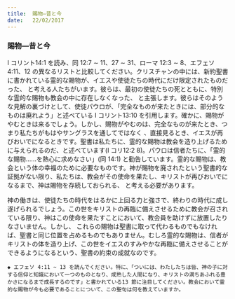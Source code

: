 ```yaml
---
title:  賜物―昔と今
date:   22/02/2017
---
```


### 賜物―昔と今

 I コリント14:1 を読み、同 12:7 ∼ 11、27 ∼ 31、ローマ 12:3 ∼ 8、エフェソ 4:11、12 の異なるリストと比較してください。クリスチャンの中には、新約聖書に書かれている霊的な賜物が、イエスや使徒たちの時代にだけ限定されたものだった、 と考える人たちがいます。彼らは、最初の使徒たちの死とともに、特別な霊的な賜物も教会の中に存在しなくなった、 と主張します。彼らはそのような見解の裏づけとして、使徒パウロが、「完全なものが来たときには、部分的なものは廃れよう」と述べている I コリント13:10 を引用します。確かに、賜物がやむときは来るでしょう。しかし、賜物がやむのは、完全なものが来たとき、つまり私たちがもはやサングラスを通してではなく 、直接見るとき、イエスが再びおいでになるときです。聖書は私たちに、霊的な賜物は教会を造り上げるために与えられるのだ、と述べています(I コリ12:2 8)。パウロは信者たちに、「霊的な賜物......を熱心に求めなさい」(同 14:1) と勧告しています。霊的な賜物は、教会という体の幸福のために必要なものです。神が賜物を廃されたという聖書的な証拠がない限り、私たちは、教会がその使命を果たし、キリストが再びおいでになるまで、神は賜物を存続しておられる、 と考える必要があります。

 神の働きは、使徒たちの時代をはるかに上回る力と強さで、終わりの時代に成し遂げられるでしょう。この世をキリストの再臨に備えさせるために教会が召されている限り、神はこの使命を果たすことにおいて、教会員を助けずに放置したりなさいません。しかし、 これらの賜物は聖書に取って代わるものでもなければ、聖書と同じ位置を占めるものでもありません。むしろ霊的な賜物は、信者がキリストの体を造り上げ、この世をイエスのすみやかな再臨に備えさせることができるようになるという、聖書の約束の成就なのです。

`◆ エフェソ 4:11 ~ 13 を読んでください。特に、「ついには、わたしたちは皆、神の子に対する信仰と知識において一つのものとなり、成熟した人間になり、キリストの満ちあふれる豊かさになるまで成長するのです」と書かれている13 節に注目してください。教会において霊的な賜物が今も必要であることについて、この聖句は何を教えていますか。`
